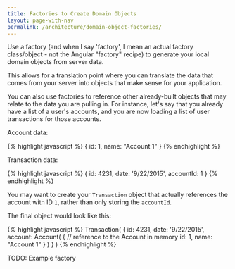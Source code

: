 ```yaml
---
title: Factories to Create Domain Objects
layout: page-with-nav
permalink: /architecture/domain-object-factories/
---
```


Use a factory (and when I say 'factory', I mean an actual factory class/object - 
not the Angular "factory" recipe) to generate your local domain objects from 
server data.

This allows for a translation point where you can translate the data that comes
from your server into objects that make sense for your application.

You can also use factories to reference other already-built objects that may
relate to the data you are pulling in. For instance, let's say that you already
have a list of a user's accounts, and you are now loading a list of user 
transactions for those accounts. 

Account data:

{% highlight javascript %}
{
    id: 1,
    name: "Account 1"
}
{% endhighlight %}


Transaction data:

{% highlight javascript %}
{
    id: 4231,
    date: '9/22/2015',
    accountId: 1
}
{% endhighlight %}


You may want to create your `Transaction` object that actually references the
account with ID `1`, rather than only storing the `accountId`.

The final object would look like this:

{% highlight javascript %}
Transaction( {
    id: 4231,
    date: '9/22/2015',
    account: Account( {   // reference to the Account in memory
        id: 1, 
        name: "Account 1"
    } )
} )
{% endhighlight %}


TODO: Example factory